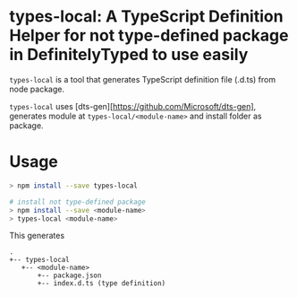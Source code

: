 # types-local: A TypeScript Definition Helper for not type-defined package in DefinitelyTyped to use easily

`types-local` is a tool that generates TypeScript definition file (.d.ts) from node package.

`types-local` uses [dts-gen][https://github.com/Microsoft/dts-gen], generates module at `types-local/<module-name>` and install folder as package.

# Usage

```sh
> npm install --save types-local

# install not type-defined package
> npm install --save <module-name>
> types-local <module-name>
```

This generates

```
.
+-- types-local
   +-- <module-name>
       +-- package.json
       +-- index.d.ts (type definition)
```